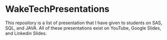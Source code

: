 # WakeTechPresentations
This repository is a list of presentation that I have given to students on SAS, SQL, and JAVA.  All of these presentations exist on 
YouTube, Google Slides, and Linkedin Slides.  
